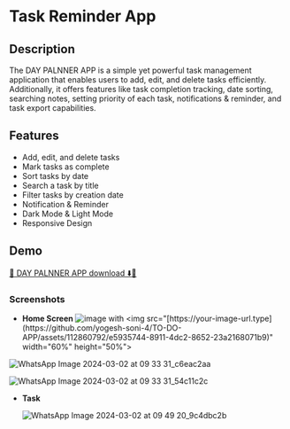 # Task Reminder App

## Description

The DAY PALNNER APP is a simple yet powerful task management application that enables users to add, edit, and delete tasks efficiently. Additionally, it offers features like task completion tracking, date sorting, searching notes, setting priority of each task, notifications & reminder, and task export capabilities.

## Features

- Add, edit, and delete tasks
- Mark tasks as complete
- Sort tasks by date
- Search a task by title
- Filter tasks by creation date
- Notification & Reminder
- Dark Mode & Light Mode
- Responsive Design

## Demo
[🚀 DAY PALNNER APP download ⬇️📍](https://github.com/4mritGiri/Task_Reminder_Apps/releases/download/v1.3.0/TaskReminder.apk)



### Screenshots

- **Home Screen**
  ![image]([https://your-image-url.type](https://github.com/yogesh-soni-4/TO-DO-APP/assets/112860792/e5935744-8911-4dc2-8652-23a2168071b9)) with <img src="[https://your-image-url.type](https://github.com/yogesh-soni-4/TO-DO-APP/assets/112860792/e5935744-8911-4dc2-8652-23a2168071b9)" width="60%" height="50%">
  
 ![WhatsApp Image 2024-03-02 at 09 33 31_c6eac2aa](https://github.com/yogesh-soni-4/TO-DO-APP/assets/112860792/e5935744-8911-4dc2-8652-23a2168071b9)
 
 ![WhatsApp Image 2024-03-02 at 09 33 31_54c11c2c](https://github.com/yogesh-soni-4/TO-DO-APP/assets/112860792/ff7c8292-d9b6-42f5-84f5-7e425cf298e7)

- **Task**
 
  ![WhatsApp Image 2024-03-02 at 09 49 20_9c4dbc2b](https://github.com/yogesh-soni-4/TO-DO-APP/assets/112860792/daab9349-b970-46b3-ab16-a71901a0e1bf)


